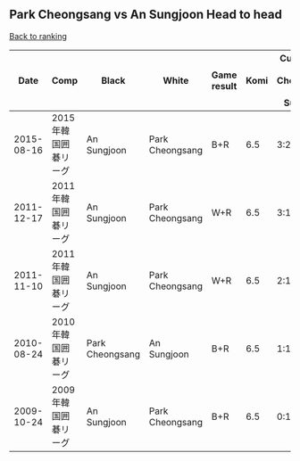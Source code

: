 ## Park Cheongsang vs An Sungjoon Head to head

[Back to ranking](../../index.md)




| **Date** | **Comp** | **Black** | **White** | **Game result** | **Komi** | **Cumulative Park Cheongsang vs An Sungjoon** | **Park Cheongsang streak** | **An Sungjoon streak** | 
| --- | --- | --- | --- | --- | --- | --- | --- | --- |
| 2015-08-16 | 2015年韓国囲碁リーグ | An Sungjoon | Park Cheongsang | B+R | 6.5 | 3:2 | 0 | 1 | 
| 2011-12-17 | 2011年韓国囲碁リーグ | An Sungjoon | Park Cheongsang | W+R | 6.5 | 3:1 | 3 | 0 | 
| 2011-11-10 | 2011年韓国囲碁リーグ | An Sungjoon | Park Cheongsang | W+R | 6.5 | 2:1 | 2 | 0 | 
| 2010-08-24 | 2010年韓国囲碁リーグ | Park Cheongsang | An Sungjoon | B+R | 6.5 | 1:1 | 1 | 0 | 
| 2009-10-24 | 2009年韓国囲碁リーグ | An Sungjoon | Park Cheongsang | B+R | 6.5 | 0:1 | 0 | 1 |




